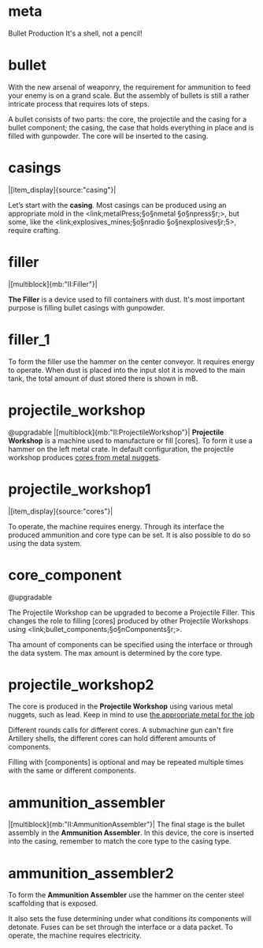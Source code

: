 # meta
Bullet Production
It's a shell, not a pencil!

# bullet
With the new arsenal of weaponry, the requirement for ammunition to feed your enemy is on a grand scale.
But the assembly of bullets is still a rather intricate process that requires lots of steps.

A bullet consists of two parts:  the core, the projectile and the casing for a bullet component; the casing, the case
that holds everything in place and is filled with gunpowder. The core will be inserted to the casing.


# casings
|[item_display]{source:"casing"}|

Let’s start with the **casing**. Most casings can be produced using an appropriate mold in the <link;metalPress;§o§nmetal §o§npress§r;>, but some, like the <link;explosives_mines;§o§nradio §o§nexplosives§r;5>, require crafting.<br>

# filler

|[multiblock]{mb:"II:Filler"}|

**The Filler** is a device used to fill containers with dust. It's most important purpose is filling bullet casings with gunpowder.

# filler_1
To form the filler use the hammer on the center conveyor. It requires energy to operate. When dust is placed into the input slot it is moved to the main tank, the total amount of dust stored there is shown in mB.

# projectile_workshop
@upgradable
|[multiblock]{mb:"II:ProjectileWorkshop"}|
**Projectile Workshop** is a machine used to manufacture or fill [cores]. To form it use a hammer on the left metal crate.
In default configuration, the projectile workshop produces [cores from metal nuggets](bullet_cores). 

# projectile_workshop1
|[item_display]{source:"cores"}|

To operate, the machine requires energy. Through its interface the produced ammunition and core type can be set. 
It is also possible to do so using the data system.

# core_component
@upgradable

The Projectile Workshop can be upgraded to become a Projectile Filler. This changes the role to filling [cores] produced by other Projectile Workshops using <link;bullet_components;§o§nComponents§r;>.

Tha amount of components can be specified using the interface or through the data system. The max amount is determined by the core type.

# projectile_workshop2
The core is produced in the **Projectile Workshop** using various metal nuggets, such as lead. Keep in mind to use [the appropriate metal for the job](bullet_cores)

Different rounds calls for different cores. A submachine gun can't fire Artillery shells, the different cores can hold different amounts of components.

Filling with [components] is optional and may be repeated multiple times with the same or different components.


# ammunition_assembler
|[multiblock]{mb:"II:AmmunitionAssembler"}|
The final stage is the bullet assembly in the **Ammunition Assembler**. 
In this device, the core is inserted into the casing, remember to match the core type to the casing type.

# ammunition_assembler2
To form the **Ammunition Assembler** use the hammer on the center steel scaffolding that is exposed.

It also sets the fuse determining under what conditions its components will detonate. Fuses can be set through the interface or a data packet. To operate, the machine requires electricity.
